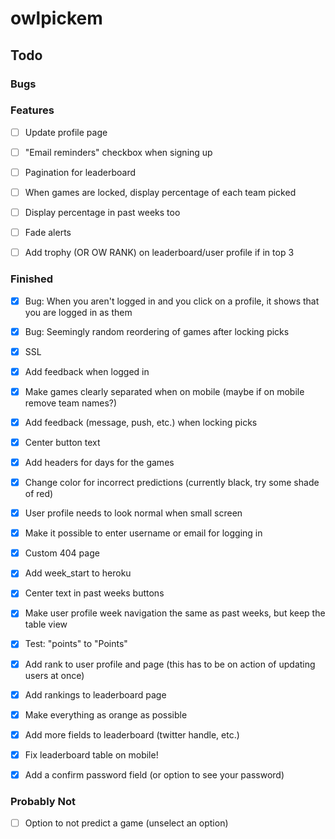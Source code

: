 # owlpickem
 
 ## Todo
  ### Bugs
  
  ### Features
  - [ ] Update profile page
  - [ ] "Email reminders" checkbox when signing up

  - [ ] Pagination for leaderboard
  - [ ] When games are locked, display percentage of each team picked
  - [ ] Display percentage in past weeks too
  - [ ] Fade alerts
  - [ ] Add trophy (OR OW RANK) on leaderboard/user profile if in top 3

  ### Finished
  - [x] Bug: When you aren't logged in and you click on a profile, it shows that you are logged in as them
  - [x] Bug: Seemingly random reordering of games after locking picks
  - [x] SSL
  - [x] Add feedback when logged in
  - [x] Make games clearly separated when on mobile (maybe if on mobile remove team names?)
  - [x] Add feedback (message, push, etc.) when locking picks
  - [x] Center button text
  - [x] Add headers for days for the games
  - [x] Change color for incorrect predictions (currently black, try some shade of red)
  - [x] User profile needs to look normal when small screen
  - [x] Make it possible to enter username or email for logging in
  - [x] Custom 404 page
  - [x] Add week_start to heroku
  - [x] Center text in past weeks buttons
  - [x] Make user profile week navigation the same as past weeks, but keep the table view
  - [x] Test: "points" to "Points"
  - [x] Add rank to user profile and page (this has to be on action of updating users at once)
  - [x] Add rankings to leaderboard page
  - [x] Make everything as orange as possible
  - [x] Add more fields to leaderboard (twitter handle, etc.)
  - [x] Fix leaderboard table on mobile!
  - [x] Add a confirm password field (or option to see your password)


  ### Probably Not
  - [ ] Option to not predict a game (unselect an option)
